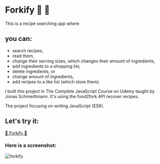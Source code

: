 # Forkify :mag_right: :pizza:

This is a recipe searching app where 

## you can:
 
- search recipes,
- read them,
- change their serving sizes, which changes their amount of ingredients,
- add ingredients to a shopping list,
- delete ingredients, or
- change amount of ingredients,
- add recipes to a like list (which store them).


I built this project in The Complete JavaScript Course on Udemy taught by Jonas Schmedtmann. It's using the food2fork API recover recipes.

The project focusing on writing JavaScript (ES6).

## Let's try it:

[:mag_right: Forkify :pizza:](https://agnes-kabaly.github.io/Forkify/)

### Here is a screenshot:

![forkify](https://user-images.githubusercontent.com/23173009/47256590-2288e000-d483-11e8-8fb9-0fc049957ce2.png)

